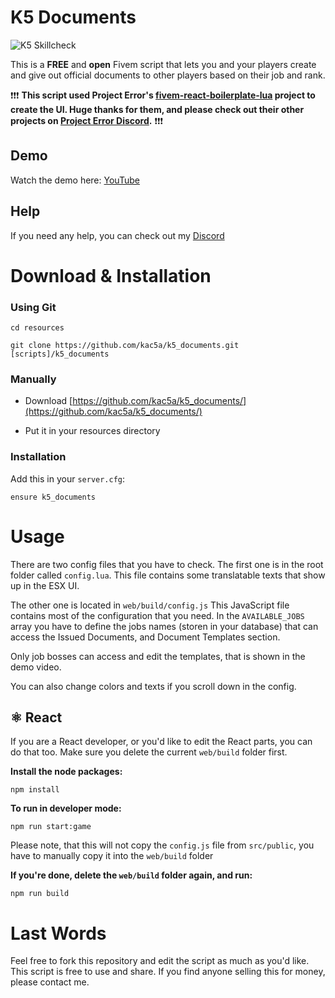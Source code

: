 # K5 Documents

![K5 Skillcheck](https://i.imgur.com/VHvyfqD.png)

This is a **FREE** and **open** Fivem script that lets you and your players create and give out official documents to other players based on their job and rank.

❗❗❗
**This script used Project Error's [fivem-react-boilerplate-lua](https://github.com/project-error/fivem-react-boilerplate-lua) project to create the UI.
Huge thanks for them, and please check out their other projects on [Project Error Discord](https://discord.com/invite/HYwBjTbAY5).**
❗❗❗

## Demo

Watch the demo here: [YouTube](https://www.youtube.com/watch?v=cRgh2nqzROI)

## Help


If you need any help, you can check out my [Discord](https://discord.com/invite/WmANgpdrgZ)

# Download & Installation

### Using Git

```
cd resources

git clone https://github.com/kac5a/k5_documents.git [scripts]/k5_documents
```

### Manually

- Download [https://github.com/kac5a/k5_documents/](https://github.com/kac5a/k5_documents/)

- Put it in your resources directory

### Installation

Add this in your `server.cfg`:

```
ensure k5_documents
```

# Usage

There are two config files that you have to check. The first one is in the root folder called `config.lua`. This file contains some translatable texts that show up in the ESX UI.

The other one is located in `web/build/config.js` This JavaScript file contains most of the configuration that you need. In the `AVAILABLE_JOBS` array you have to define the jobs names (storen in your database) that can access the Issued Documents, and Document Templates section.

Only job bosses can access and edit the templates, that is shown in the demo video.

You can also change colors and texts if you scroll down in the config.

## ⚛ React

If you are a React developer, or you'd like to edit the React parts, you can do that too.
Make sure you delete the current `web/build` folder first.

**Install the node packages:**

    npm install

**To run in developer mode:**

    npm run start:game

Please note, that this will not copy the `config.js` file from `src/public`, you have to manually copy it into the `web/build` folder

**If you're done, delete the `web/build` folder again, and run:**

    npm run build

# Last Words

Feel free to fork this repository and edit the script as much as you'd like. This script is free to use and share. If you find anyone selling this for money, please contact me.
